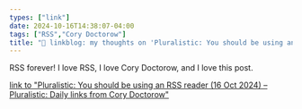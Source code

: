 ```yaml
---
types: ["link"]
date: 2024-10-16T14:38:07-04:00
tags: ["RSS","Cory Doctorow"]
title: "🔗 linkblog: my thoughts on 'Pluralistic: You should be using an RSS reader (16 Oct 2024) – Pluralistic: Daily links from Cory Doctorow'"
---
```

RSS forever! I love RSS, I love Cory Doctorow, and I love this post.

[link to "Pluralistic: You should be using an RSS reader (16 Oct 2024) – Pluralistic: Daily links from Cory Doctorow"](https://pluralistic.net/2024/10/16/keep-it-really-simple-stupid/)
